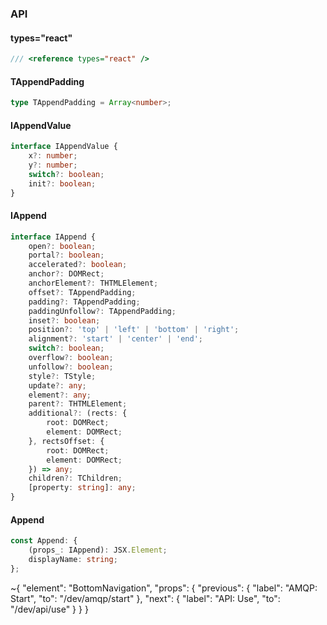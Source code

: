 

### API

#### types="react"

```ts
/// <reference types="react" />
```

#### TAppendPadding

```ts
type TAppendPadding = Array<number>;
```

#### IAppendValue

```ts
interface IAppendValue {
    x?: number;
    y?: number;
    switch?: boolean;
    init?: boolean;
}
```

#### IAppend

```ts
interface IAppend {
    open?: boolean;
    portal?: boolean;
    accelerated?: boolean;
    anchor?: DOMRect;
    anchorElement?: THTMLElement;
    offset?: TAppendPadding;
    padding?: TAppendPadding;
    paddingUnfollow?: TAppendPadding;
    inset?: boolean;
    position?: 'top' | 'left' | 'bottom' | 'right';
    alignment?: 'start' | 'center' | 'end';
    switch?: boolean;
    overflow?: boolean;
    unfollow?: boolean;
    style?: TStyle;
    update?: any;
    element?: any;
    parent?: THTMLElement;
    additional?: (rects: {
        root: DOMRect;
        element: DOMRect;
    }, rectsOffset: {
        root: DOMRect;
        element: DOMRect;
    }) => any;
    children?: TChildren;
    [property: string]: any;
}
```

#### Append

```ts
const Append: {
    (props_: IAppend): JSX.Element;
    displayName: string;
};
```


~{
  "element": "BottomNavigation",
  "props": {
    "previous": {
      "label": "AMQP: Start",
      "to": "/dev/amqp/start"
    },
    "next": {
      "label": "API: Use",
      "to": "/dev/api/use"
    }
  }
}
